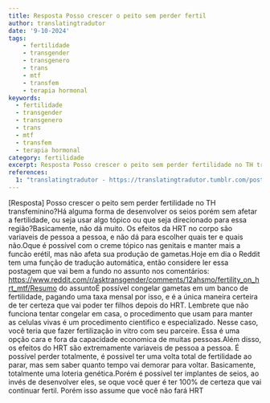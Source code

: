 ```yaml
---
title: Resposta Posso crescer o peito sem perder fertil
author: translatingtradutor
date: '9-10-2024'
tags:
    - fertilidade
    - transgender
    - transgenero
    - trans
    - mtf
    - transfem
    - terapia hormonal
keywords:
  - fertilidade
  - transgender
  - transgenero
  - trans
  - mtf
  - transfem
  - terapia hormonal
category: fertilidade
excerpt: Resposta Posso crescer o peito sem perder fertilidade no TH transfeminino?Há alguma forma de desenvolver os seios porém sem afetar a fertilidade, ou...
references:
  1: "translatingtradutor - https://translatingtradutor.tumblr.com/post/763869376211533824/resposta-posso-crescer-o-peito-sem-perder"
---
```


[Resposta] Posso crescer o peito sem perder fertilidade no TH transfeminino?Há alguma forma de desenvolver os seios porém sem afetar a fertilidade, ou seja usar algo tópico ou que seja direcionado para essa região?Basicamente, não dá muito. Os efeitos da HRT no corpo são variaveis de pessoa a pessoa, e não dá para escolher quais ter e quais não.Oque é possível com o creme tópico nas genitais e manter mais a funcão erétil, mas não afeta sua produção de gametas.Hoje em dia o Reddit tem uma função de tradução automática, então considere ler essa postagem que vai bem a fundo no assunto nos comentários: https://www.reddit.com/r/asktransgender/comments/12ahsmo/fertility_on_hrt_mtf/Resumo do assuntoÉ possível congelar gametas em um banco de fertilidade, pagando uma taxa mensal por isso, e é a única maneira certeira de ter certeza que vai poder ter filhos depois do HRT. Lembrete que não funciona tentar congelar em casa, o procedimento que usam para manter as celulas vivas é um procedimento cientifico e especializado. Nesse caso, você teria que fazer fertilização in vitro com seu parceire. Essa é uma opção cara e fora da capacidade economica de muitas pessoas.Além disso, os efeitos do HRT são extremamente variaveis de pessoa a pessoa. É possível perder totalmente, é possivel ter uma volta total de fertilidade ao parar, mas sem saber quanto tempo vai demorar para voltar. Basicamente, totalmente uma loteria genética.Porém é possível ter implantes de seios, ao invés de desenvolver eles, se oque você quer é ter 100% de certeza que vai continuar fertil. Porém isso assume que você não fará HRT 